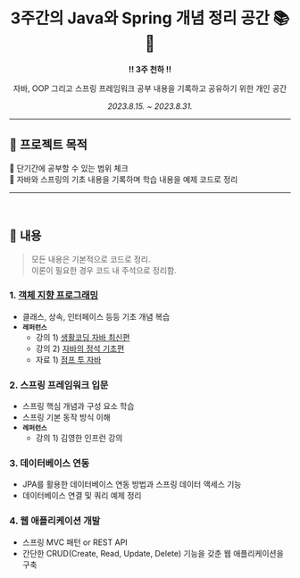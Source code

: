 <div align="center">
  <h1>3주간의 Java와 Spring 개념 정리 공간 📚🌱</h1>
  
  <p><strong>!! 3주 천하 !!</strong></p>
  <p>자바, OOP 그리고 스프링 프레임워크 공부 내용을 기록하고 공유하기 위한 개인 공간</p>
  <p><em>2023.8.15. ~ 2023.8.31.</em></p>
</div>

---

## 🎯 프로젝트 목적
🚀 단기간에 공부할 수 있는 범위 체크 </br>
🚀 자바와 스프링의 기초 내용을 기록하며 학습 내용을 예제 코드로 정리

---
</br>

## 📂 내용
> 모든 내용은 기본적으로 코드로 정리. </br>
> 이론이 필요한 경우 코드 내 주석으로 정리함.

### 1. [객체 지향 프로그래밍](/oop/basic)

- 클래스, 상속, 인터페이스 등등 기초 개념 복습
- **`레퍼런스`**
  - 강의 1) [생활코딩 자바 최신편](https://opentutorials.org/course/4074)
  - 강의 2) [자바의 정석 기초편](https://www.youtube.com/watch?v=CXuA31XcBZ0&list=PLW2UjW795-f5JPTsYHGAawAck9cQRw5TD)
  - 자료 1) [점프 투 자바](https://wikidocs.net/218)

### 2. 스프링 프레임워크 입문

- 스프링 핵심 개념과 구성 요소 학습
- 스프링 기본 동작 방식 이해
- **`레퍼런스`**
  - 강의 1) 김영한 인프런 강의

### 3. 데이터베이스 연동

- JPA를 활용한 데이터베이스 연동 방법과 스프링 데이터 액세스 기능
- 데이터베이스 연결 및 쿼리 예제 정리

### 4. 웹 애플리케이션 개발

- 스프링 MVC 패턴 or REST API
- 간단한 CRUD(Create, Read, Update, Delete) 기능을 갖춘 웹 애플리케이션을 구축
